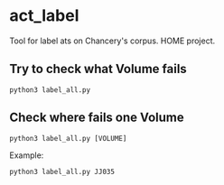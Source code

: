 # act_label
Tool for label ats on Chancery's corpus. HOME project.

## Try to check what Volume fails
```
python3 label_all.py
```

## Check where fails one Volume


```
python3 label_all.py [VOLUME]
```

Example:

```python3 label_all.py JJ035```
